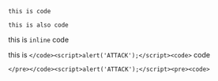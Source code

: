 ```
this is code
```
~~~
this is also code
~~~
this is `inline` code

this is `</code><script>alert('ATTACK');</script><code>` code
```
</pre></code><script>alert('ATTACK');</script><pre><code>
```